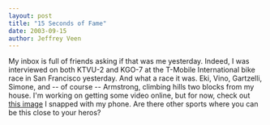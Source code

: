 ```yaml
---
layout: post
title: "15 Seconds of Fame"
date: 2003-09-15
author: Jeffrey Veen
---
```

My inbox is full of friends asking if that was me yesterday. Indeed, I was interviewed on both KTVU-2 and KGO-7 at the T-Mobile International bike race in San Francisco yesterday. And what a race it was. Eki, Vino, Gartzelli, Simone, and -- of course -- Armstrong, climbing hills two blocks from my house. I'm working on getting some video online, but for now, check out <a href="http://pictures.sprintpcs.com/shareImage/2929494658_468.jpg?border=2,255,255,255,1,0,0,0,0&amp;invite=iEyr2HY6mmzCi5G7LhFU">this image</a> I snapped with my phone. Are there other sports where you can be this close to your heros?
